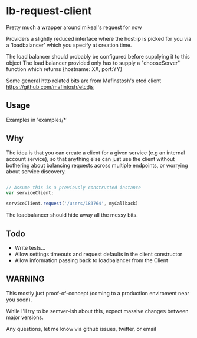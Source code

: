 # lb-request-client

Pretty much a wrapper around mikeal's request for now

Providers a slightly reduced interface where the host:ip is
picked for you via a 'loadbalancer' which you specify at creation time.

The load balancer should probably be configured before supplying it to this object
The load balancer provided only has to supply a "chooseServer" function which returns {hostname: XX, port:YY}

Some general http related bits are from Mafinstosh's etcd client
https://github.com/mafintosh/etcdjs


## Usage

Examples in 'examples/*'


## Why

The idea is that you can create a client for a given service (e.g an internal account service), so that anything else can just use the client without bothering about balancing requests across multiple endpoints, or worrying about service discovery.

```js

// Assume this is a previously constructed instance
var serviceClient;

serviceClient.request('/users/183764', myCallback)
```

The loadbalancer should hide away all the messy bits.

## Todo

- Write tests...
- Allow settings timeouts and request defaults in the client constructor
- Allow information passing back to loadbalancer from the Client

## WARNING

This mostly just proof-of-concept (coming to a production enviroment near you soon).

While I'll try to be semver-ish about this, expect massive changes between major versions.

Any questions, let me know via github issues, twitter, or email
